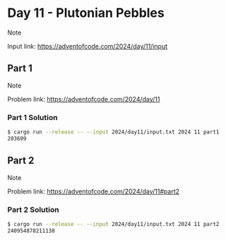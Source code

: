 # Day 11 - Plutonian Pebbles

> [!NOTE]
> Input link: <https://adventofcode.com/2024/day/11/input>

## Part 1

> [!NOTE]
> Problem link: <https://adventofcode.com/2024/day/11>

### Part 1 Solution

```bash
$ cargo run --release -- --input 2024/day11/input.txt 2024 11 part1
203609
```

## Part 2

> [!NOTE]
> Problem link: <https://adventofcode.com/2024/day/11#part2>

### Part 2 Solution

```bash
$ cargo run --release -- --input 2024/day11/input.txt 2024 11 part2
240954878211138
```
